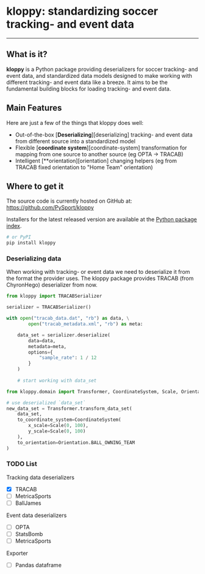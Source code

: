 # kloppy: standardizing soccer tracking- and event data
--------
## What is it?

**kloppy** is a Python package providing deserializers for soccer tracking- and event data, and
standardized data models designed to make working with different tracking- and event data like
a breeze. It aims to be the fundamental building blocks for loading tracking- and event data.

## Main Features
Here are just a few of the things that kloppy does well:
- Out-of-the-box [**Deserializing**][deserializing] tracking- and event data from different source into a standardized model
- Flexible [**coordinate system**][coordinate-system] transformation for mapping from one source to another source (eg OPTA -> TRACAB)
- Intelligent [**orientation][orientation] changing helpers (eg from TRACAB fixed orientation to "Home Team" orientation)

## Where to get it
The source code is currently hosted on GitHub at:
https://github.com/PySport/kloppy

Installers for the latest released version are available at the [Python
package index](https://pypi.org/project/kloppy).

```sh
# or PyPI
pip install kloppy
```


### Deserializing data
When working with tracking- or event data we need to deserialize it from the format the provider uses.
The kloppy package provides TRACAB (from ChyronHego) deserializer from now.
```python
from kloppy import TRACABSerializer

serializer = TRACABSerializer()

with open("tracab_data.dat", "rb") as data, \
        open("tracab_metadata.xml", "rb") as meta:

    data_set = serializer.deserialize(
        data=data,
        metadata=meta,
        options={
            "sample_rate": 1 / 12
        }
    )
    
    # start working with data_set
```


```python
from kloppy.domain import Transformer, CoordinateSystem, Scale, Orientation, BallOwningTeam

# use deserialized `data_set`
new_data_set = Transformer.transform_data_set(
    data_set,
    to_coordinate_system=CoordinateSystem(
        x_scale=Scale(0, 100),
        y_scale=Scale(0, 100)
    ),
    to_orientation=Orientation.BALL_OWNING_TEAM
)
```



### TODO List
Tracking data deserializers
- [x] TRACAB
- [ ] MetricaSports
- [ ] BallJames

Event data deserializers
- [ ] OPTA
- [ ] StatsBomb
- [ ] MetricaSports

Exporter
- [ ] Pandas dataframe